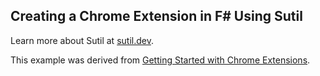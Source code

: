 ## Creating a Chrome Extension in F# Using Sutil ##

Learn more about Sutil at [sutil.dev](https://sutil.dev).

This example was derived from [Getting Started with Chrome Extensions](https://developer.chrome.com/docs/extensions/mv3/getstarted/).

